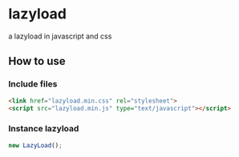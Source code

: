 # lazyload
a lazyload in javascript and css

## How to use

### Include files

```html
<link href="lazyload.min.css" rel="stylesheet">
<script src="lazyload.min.js" type="text/javascript"></script>
```

### Instance lazyload

```js
new LazyLoad();
```
